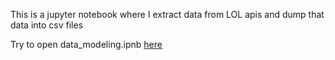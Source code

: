 This is a jupyter notebook where I extract data from LOL apis and dump that data into csv files

Try to open data_modeling.ipnb [here](https://github.com/StylesAW/data_modeling/blob/main/data_modeling.ipynb)
